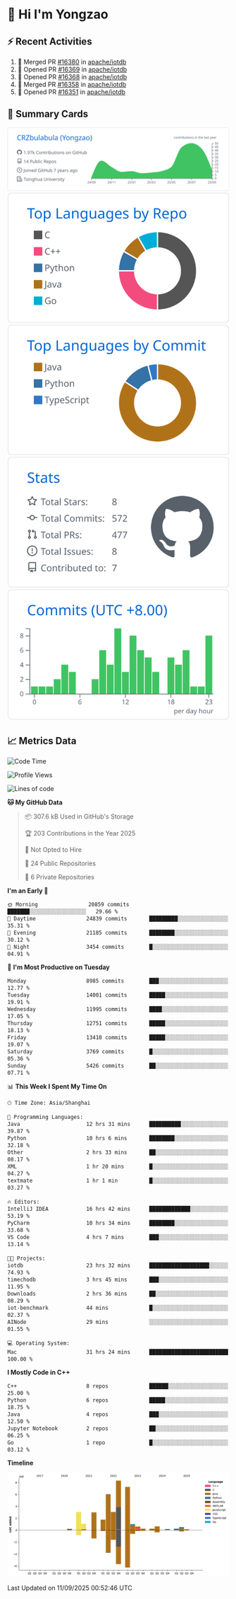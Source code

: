 # 👋 Hi I'm Yongzao

## ⚡ Recent Activities
<!--START_SECTION:activity-->
1. 🎉 Merged PR [#16380](https://github.com/apache/iotdb/pull/16380) in [apache/iotdb](https://github.com/apache/iotdb)
2. 💪 Opened PR [#16369](https://github.com/apache/iotdb/pull/16369) in [apache/iotdb](https://github.com/apache/iotdb)
3. 💪 Opened PR [#16368](https://github.com/apache/iotdb/pull/16368) in [apache/iotdb](https://github.com/apache/iotdb)
4. 🎉 Merged PR [#16358](https://github.com/apache/iotdb/pull/16358) in [apache/iotdb](https://github.com/apache/iotdb)
5. 💪 Opened PR [#16351](https://github.com/apache/iotdb/pull/16351) in [apache/iotdb](https://github.com/apache/iotdb)
<!--END_SECTION:activity-->

## 🎑 Summary Cards

[![](https://raw.githubusercontent.com/CRZbulabula/CRZbulabula/main/profile-summary-card-output/github/0-profile-details.svg)](https://github.com/vn7n24fzkq/github-profile-summary-cards)
[![](https://raw.githubusercontent.com/CRZbulabula/CRZbulabula/main/profile-summary-card-output/github/1-repos-per-language.svg)](https://github.com/vn7n24fzkq/github-profile-summary-cards) [![](https://raw.githubusercontent.com/CRZbulabula/CRZbulabula/main/profile-summary-card-output/github/2-most-commit-language.svg)](https://github.com/vn7n24fzkq/github-profile-summary-cards)
[![](https://raw.githubusercontent.com/CRZbulabula/CRZbulabula/main/profile-summary-card-output/github/3-stats.svg)](https://github.com/vn7n24fzkq/github-profile-summary-cards) [![](https://raw.githubusercontent.com/CRZbulabula/CRZbulabula/main/profile-summary-card-output/github/4-productive-time.svg)](https://github.com/vn7n24fzkq/github-profile-summary-cards)

## 📈 Metrics Data

<!--START_SECTION:waka-->
![Code Time](http://img.shields.io/badge/Code%20Time-1%2C198%20hrs%2028%20mins-blue)

![Profile Views](http://img.shields.io/badge/Profile%20Views-0-blue)

![Lines of code](https://img.shields.io/badge/From%20Hello%20World%20I%27ve%20Written-37.3%20million%20lines%20of%20code-blue)

**🐱 My GitHub Data** 

> 📦 307.6 kB Used in GitHub's Storage 
 > 
> 🏆 203 Contributions in the Year 2025
 > 
> 🚫 Not Opted to Hire
 > 
> 📜 24 Public Repositories 
 > 
> 🔑 6 Private Repositories 
 > 
**I'm an Early 🐤** 

```text
🌞 Morning                20859 commits       ███████░░░░░░░░░░░░░░░░░░   29.66 % 
🌆 Daytime                24839 commits       █████████░░░░░░░░░░░░░░░░   35.31 % 
🌃 Evening                21185 commits       ████████░░░░░░░░░░░░░░░░░   30.12 % 
🌙 Night                  3454 commits        █░░░░░░░░░░░░░░░░░░░░░░░░   04.91 % 
```
📅 **I'm Most Productive on Tuesday** 

```text
Monday                   8985 commits        ███░░░░░░░░░░░░░░░░░░░░░░   12.77 % 
Tuesday                  14001 commits       █████░░░░░░░░░░░░░░░░░░░░   19.91 % 
Wednesday                11995 commits       ████░░░░░░░░░░░░░░░░░░░░░   17.05 % 
Thursday                 12751 commits       █████░░░░░░░░░░░░░░░░░░░░   18.13 % 
Friday                   13410 commits       █████░░░░░░░░░░░░░░░░░░░░   19.07 % 
Saturday                 3769 commits        █░░░░░░░░░░░░░░░░░░░░░░░░   05.36 % 
Sunday                   5426 commits        ██░░░░░░░░░░░░░░░░░░░░░░░   07.71 % 
```


📊 **This Week I Spent My Time On** 

```text
🕑︎ Time Zone: Asia/Shanghai

💬 Programming Languages: 
Java                     12 hrs 31 mins      ██████████░░░░░░░░░░░░░░░   39.87 % 
Python                   10 hrs 6 mins       ████████░░░░░░░░░░░░░░░░░   32.18 % 
Other                    2 hrs 33 mins       ██░░░░░░░░░░░░░░░░░░░░░░░   08.17 % 
XML                      1 hr 20 mins        █░░░░░░░░░░░░░░░░░░░░░░░░   04.27 % 
textmate                 1 hr 1 min          █░░░░░░░░░░░░░░░░░░░░░░░░   03.27 % 

🔥 Editors: 
IntelliJ IDEA            16 hrs 42 mins      █████████████░░░░░░░░░░░░   53.19 % 
PyCharm                  10 hrs 34 mins      ████████░░░░░░░░░░░░░░░░░   33.68 % 
VS Code                  4 hrs 7 mins        ███░░░░░░░░░░░░░░░░░░░░░░   13.14 % 

🐱‍💻 Projects: 
iotdb                    23 hrs 32 mins      ███████████████████░░░░░░   74.93 % 
timechodb                3 hrs 45 mins       ███░░░░░░░░░░░░░░░░░░░░░░   11.95 % 
Downloads                2 hrs 36 mins       ██░░░░░░░░░░░░░░░░░░░░░░░   08.29 % 
iot-benchmark            44 mins             █░░░░░░░░░░░░░░░░░░░░░░░░   02.37 % 
AINode                   29 mins             ░░░░░░░░░░░░░░░░░░░░░░░░░   01.55 % 

💻 Operating System: 
Mac                      31 hrs 24 mins      █████████████████████████   100.00 % 
```

**I Mostly Code in C++** 

```text
C++                      8 repos             ██████░░░░░░░░░░░░░░░░░░░   25.00 % 
Python                   6 repos             █████░░░░░░░░░░░░░░░░░░░░   18.75 % 
Java                     4 repos             ███░░░░░░░░░░░░░░░░░░░░░░   12.50 % 
Jupyter Notebook         2 repos             ██░░░░░░░░░░░░░░░░░░░░░░░   06.25 % 
Go                       1 repo              █░░░░░░░░░░░░░░░░░░░░░░░░   03.12 % 
```



**Timeline**

![Lines of Code chart](https://raw.githubusercontent.com/CRZbulabula/CRZbulabula/main/assets/bar_graph.png)


 Last Updated on 11/09/2025 00:52:46 UTC
<!--END_SECTION:waka-->

